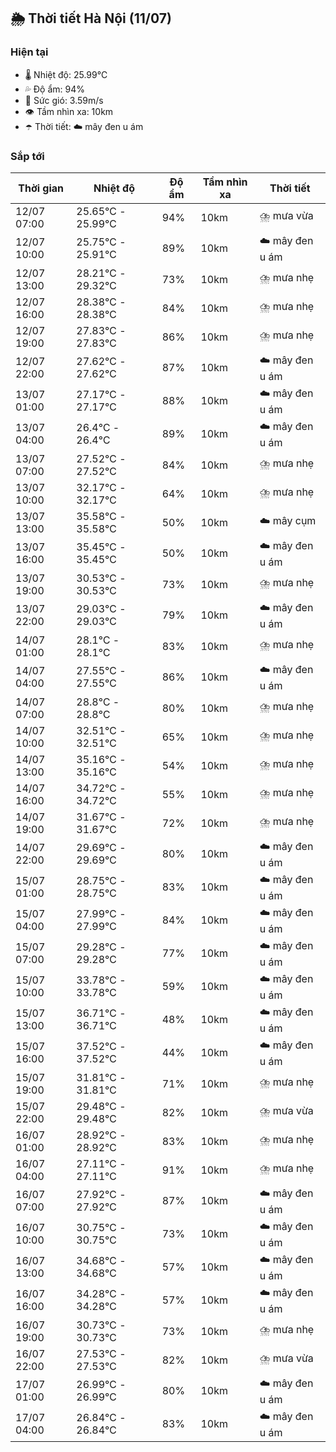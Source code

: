 ## 🌦️ Thời tiết Hà Nội (11/07)

### Hiện tại

- 🌡️ Nhiệt độ: 25.99℃
- 💦 Độ ẩm: 94%
- 💨 Sức gió: 3.59m/s
- 👁️ Tầm nhìn xa: 10km
- ☂️ Thời tiết: ☁️ mây đen u ám

### Sắp tới

| Thời gian | Nhiệt độ | Độ ẩm | Tầm nhìn xa | Thời tiết |
| --- | --- | --- | --- | --- |
| 12/07 07:00 | 25.65℃ - 25.99℃ | 94% | 10km | ⛈️ mưa vừa |
| 12/07 10:00 | 25.75℃ - 25.91℃ | 89% | 10km | ☁️ mây đen u ám |
| 12/07 13:00 | 28.21℃ - 29.32℃ | 73% | 10km | ⛈️ mưa nhẹ |
| 12/07 16:00 | 28.38℃ - 28.38℃ | 84% | 10km | ⛈️ mưa nhẹ |
| 12/07 19:00 | 27.83℃ - 27.83℃ | 86% | 10km | ⛈️ mưa nhẹ |
| 12/07 22:00 | 27.62℃ - 27.62℃ | 87% | 10km | ☁️ mây đen u ám |
| 13/07 01:00 | 27.17℃ - 27.17℃ | 88% | 10km | ☁️ mây đen u ám |
| 13/07 04:00 | 26.4℃ - 26.4℃ | 89% | 10km | ☁️ mây đen u ám |
| 13/07 07:00 | 27.52℃ - 27.52℃ | 84% | 10km | ⛈️ mưa nhẹ |
| 13/07 10:00 | 32.17℃ - 32.17℃ | 64% | 10km | ⛈️ mưa nhẹ |
| 13/07 13:00 | 35.58℃ - 35.58℃ | 50% | 10km | ☁️ mây cụm |
| 13/07 16:00 | 35.45℃ - 35.45℃ | 50% | 10km | ☁️ mây đen u ám |
| 13/07 19:00 | 30.53℃ - 30.53℃ | 73% | 10km | ⛈️ mưa nhẹ |
| 13/07 22:00 | 29.03℃ - 29.03℃ | 79% | 10km | ☁️ mây đen u ám |
| 14/07 01:00 | 28.1℃ - 28.1℃ | 83% | 10km | ⛈️ mưa nhẹ |
| 14/07 04:00 | 27.55℃ - 27.55℃ | 86% | 10km | ☁️ mây đen u ám |
| 14/07 07:00 | 28.8℃ - 28.8℃ | 80% | 10km | ⛈️ mưa nhẹ |
| 14/07 10:00 | 32.51℃ - 32.51℃ | 65% | 10km | ⛈️ mưa nhẹ |
| 14/07 13:00 | 35.16℃ - 35.16℃ | 54% | 10km | ⛈️ mưa nhẹ |
| 14/07 16:00 | 34.72℃ - 34.72℃ | 55% | 10km | ⛈️ mưa nhẹ |
| 14/07 19:00 | 31.67℃ - 31.67℃ | 72% | 10km | ⛈️ mưa nhẹ |
| 14/07 22:00 | 29.69℃ - 29.69℃ | 80% | 10km | ☁️ mây đen u ám |
| 15/07 01:00 | 28.75℃ - 28.75℃ | 83% | 10km | ☁️ mây đen u ám |
| 15/07 04:00 | 27.99℃ - 27.99℃ | 84% | 10km | ☁️ mây đen u ám |
| 15/07 07:00 | 29.28℃ - 29.28℃ | 77% | 10km | ☁️ mây đen u ám |
| 15/07 10:00 | 33.78℃ - 33.78℃ | 59% | 10km | ☁️ mây đen u ám |
| 15/07 13:00 | 36.71℃ - 36.71℃ | 48% | 10km | ☁️ mây đen u ám |
| 15/07 16:00 | 37.52℃ - 37.52℃ | 44% | 10km | ☁️ mây đen u ám |
| 15/07 19:00 | 31.81℃ - 31.81℃ | 71% | 10km | ⛈️ mưa nhẹ |
| 15/07 22:00 | 29.48℃ - 29.48℃ | 82% | 10km | ⛈️ mưa vừa |
| 16/07 01:00 | 28.92℃ - 28.92℃ | 83% | 10km | ⛈️ mưa nhẹ |
| 16/07 04:00 | 27.11℃ - 27.11℃ | 91% | 10km | ⛈️ mưa nhẹ |
| 16/07 07:00 | 27.92℃ - 27.92℃ | 87% | 10km | ☁️ mây đen u ám |
| 16/07 10:00 | 30.75℃ - 30.75℃ | 73% | 10km | ☁️ mây đen u ám |
| 16/07 13:00 | 34.68℃ - 34.68℃ | 57% | 10km | ☁️ mây đen u ám |
| 16/07 16:00 | 34.28℃ - 34.28℃ | 57% | 10km | ☁️ mây đen u ám |
| 16/07 19:00 | 30.73℃ - 30.73℃ | 73% | 10km | ⛈️ mưa nhẹ |
| 16/07 22:00 | 27.53℃ - 27.53℃ | 82% | 10km | ⛈️ mưa vừa |
| 17/07 01:00 | 26.99℃ - 26.99℃ | 80% | 10km | ☁️ mây đen u ám |
| 17/07 04:00 | 26.84℃ - 26.84℃ | 83% | 10km | ☁️ mây đen u ám |
